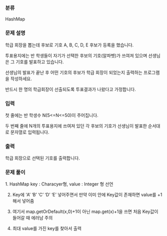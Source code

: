 ### 분류

HashMap

### 문제 설명

<p>
학급 회장을 뽑는데 후보로 기호 A, B, C, D, E 후보가 등록을 했습니다.

투표용지에는 반 학생들이 자기가 선택한 후보의 기호(알파벳)가 쓰여져 있으며 선생님은 그 기호를 발표하고 있습니다.

선생님의 발표가 끝난 후 어떤 기호의 후보가 학급 회장이 되었는지 출력하는 프로그램을 작성하세요.

반드시 한 명의 학급회장이 선출되도록 투표결과가 나왔다고 가정합니다.
</p>


### 입력

 <p>첫 줄에는 반 학생수 N(5<=N<=50)이 주어집니다.

두 번째 줄에 N개의 투표용지에 쓰여져 있던 각 후보의 기호가 선생님이 발표한 순서대로 문자열로 입력됩니다.</p>

### 출력

 <p>학급 회장으로 선택된 기호를 출력합니다.</p>

### 문제 풀이

<p>
1. HashMap key : Characyer형, value : Integer 형 선언
  
2. Key에 ‘A’ ‘B’ ‘C’ ‘D’ ‘E’ 넣어주면서 만약 이미 안에 Key값이 존재하면 value를 +1 해서 넣어줌

3. 여기서 map.getOrDefault(x,0)+1이 아닌 map.get(x)+1을 쓰면 처음 Key값이 들어갈 때 에러남 주의

4. 최대 value를 가진 key를 찾아서 출력
</p>
